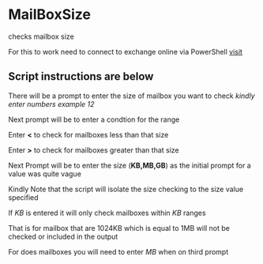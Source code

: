# MailBoxSize
checks mailbox size 

For this to work need to connect to exchange online via PowerShell [visit](https://docs.microsoft.com/en-us/powershell/exchange/exchange-online/connect-to-exchange-online-powershell/connect-to-exchange-online-powershell?view=exchange-ps)

## Script instructions are below

There will be a prompt to enter the size of mailbox you want to check *kindly enter numbers* *example 12*

Next prompt will be to enter a condtion for the range 

Enter **<** to check for mailboxes less than that size

Enter **>** to check for mailboxes greater than that size

Next Prompt will be to enter the size (**KB,MB,GB**) as the initial prompt for a value was quite vague

Kindly Note that the script will isolate the size checking to the size value specified 

If *KB* is entered it will only check mailboxes within *KB* ranges

That is for mailbox that are 1024KB which is equal to 1MB will not be checked or included in the output

For does mailboxes you will need to enter *MB* when on third prompt


